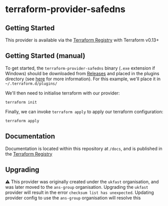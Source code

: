 # terraform-provider-safedns

## Getting Started

This provider is available via the [Terraform Registry](https://registry.terraform.io/providers/ukfast/safedns/latest) with Terraform v0.13+

## Getting Started (manual)

To get started, the `terraform-provider-safedns` binary (`.exe` extension if Windows) should be downloaded from [Releases](https://github.com/ukfast/terraform-provider-safedns/releases) and placed in the plugins directory (see [here](https://www.terraform.io/docs/configuration/providers.html#third-party-plugins) for more information). For this example, we'll place it in `~/.terraform.d/plugins/`

We'll then need to initialise terraform with our provider:

```console
terraform init
```

Finally, we can invoke `terraform apply` to apply our terraform configuration:

```console
terraform apply
```

## Documentation

Documentation is located within this repository at `/docs`, and is published in the [Terraform Registry](https://registry.terraform.io/providers/ans-group/safedns/latest/docs)

## Upgrading

:warning: This provider was originally created under the `ukfast` organisation, and was later moved to the `ans-group` organisation. Upgrading the `ukfast` provider will result in the error `checksum list has unexpected`. Updating provider config to use the `ans-group` organisation will resolve this
